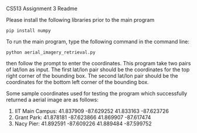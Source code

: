 CS513 Assignment 3 Readme


Please install the following libraries prior to the main program
```
pip install numpy
```


To run the main program, type the following command in the command line:
```
python aerial_imagery_retrieval.py
```
then follow the prompt to enter the coordinates.  This program take two pairs of lat/lon as input.  The first lat/lon pair should be the coordinates for the top right corner of the bounding box.  The second lat/lon pair should be the coordinates for the bottom left corner of the bounding box.  


Some sample coordinates used for testing the program which successfully returned a aerial image are as follows:
1. IIT Main Campus: 41.837909 -87.629252  41.833163 -87.623726   
2. Grant Park: 41.878181 -87.623866  41.869907 -87.617474
3. Nacy Pier: 41.892591 -87.609226 41.889484 -87.599752
